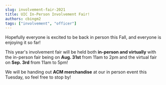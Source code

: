 ```yaml
---
slug: involvement-fair-2021
title: UIC In-Person Involvement Fair!
authors: cbingm2 
tags: ["involvement", "officer"]
---
```


Hopefully everyone is excited to be back in person this Fall, and everyone is enjoying it so far!

This year's involvement fair will be held both **in-person and virtually** with the in-person fair being on **Aug. 31st** from 11am to 2pm and the virtual fair on **Sep. 3rd** from 11am to 5pm!

We will be handing out **ACM merchandise** at our in person event this Tuesday, so feel free to stop by!
